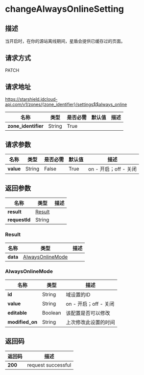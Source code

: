 # changeAlwaysOnlineSetting


## 描述
当开启时，在你的源站离线期间，星盾会提供已缓存过的页面。

## 请求方式
PATCH

## 请求地址
https://starshield.jdcloud-api.com/v1/zones/{zone_identifier}/settings$$always_online

|名称|类型|是否必需|默认值|描述|
|---|---|---|---|---|
|**zone_identifier**|String|True| | |

## 请求参数
|名称|类型|是否必需|默认值|描述|
|---|---|---|---|---|
|**value**|String|False|True|on - 开启；off - 关闭|


## 返回参数
|名称|类型|描述|
|---|---|---|
|**result**|[Result](changeAlwaysOnlineSetting#result)| |
|**requestId**|String| |

### <div id="result">Result</div>
|名称|类型|描述|
|---|---|---|
|**data**|[AlwaysOnlineMode](changeAlwaysOnlineSetting#alwaysonlinemode)| |
### <div id="alwaysonlinemode">AlwaysOnlineMode</div>
|名称|类型|描述|
|---|---|---|
|**id**|String|域设置的ID|
|**value**|String|on - 开启；off - 关闭|
|**editable**|Boolean|该配置是否可以修改|
|**modified_on**|String|上次修改此设置的时间|

## 返回码
|返回码|描述|
|---|---|
|**200**|request successful|
